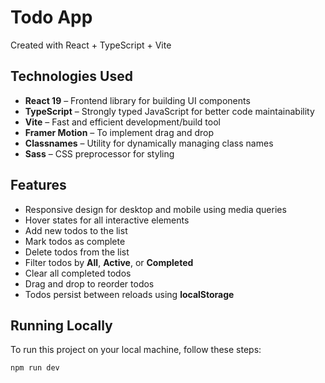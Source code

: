 # Todo App 

Created with React + TypeScript + Vite

## Technologies Used

- **React 19** – Frontend library for building UI components
- **TypeScript** – Strongly typed JavaScript for better code maintainability
- **Vite** – Fast and efficient development/build tool
- **Framer Motion** – To implement drag and drop
- **Classnames** – Utility for dynamically managing class names
- **Sass** – CSS preprocessor for styling

## Features

- Responsive design for desktop and mobile using media queries
- Hover states for all interactive elements
- Add new todos to the list
- Mark todos as complete
- Delete todos from the list
- Filter todos by **All**, **Active**, or **Completed**
- Clear all completed todos
- Drag and drop to reorder todos
- Todos persist between reloads using **localStorage**


## Running Locally

To run this project on your local machine, follow these steps:

```sh
npm run dev
```
